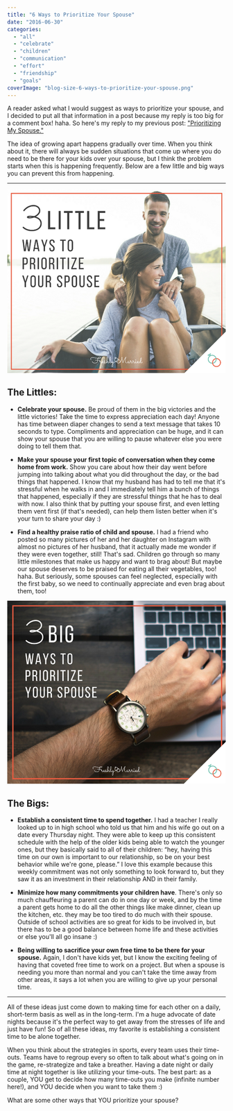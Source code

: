 ```yaml
---
title: "6 Ways to Prioritize Your Spouse"
date: "2016-06-30"
categories: 
  - "all"
  - "celebrate"
  - "children"
  - "communication"
  - "effort"
  - "friendship"
  - "goals"
coverImage: "blog-size-6-ways-to-prioritize-your-spouse.png"
---
```


A reader asked what I would suggest as ways to prioritize your spouse, and I decided to put all that information in a post because my reply is too big for a comment box! haha. So here's my reply to my previous post: ["Prioritizing My Spouse."](http://freshlymarried.com/putting-your-spouse-before-children/)

The idea of growing apart happens gradually over time. When you think about it, there will always be sudden situations that come up where you do need to be there for your kids over your spouse, but I think the problem starts when this is happening frequently. Below are a few little and big ways you can prevent this from happening.

* * *

![family isn't it about time, making time for family, making time for spouse, ways to prioritize your spouse, prioritizing your spouse, prioritizing your marriage](images/blog-size-3-little-ways-to-prioritize-your-spouse.png)

## The Littles:

- **Celebrate your spouse.** Be proud of them in the big victories and the little victories! Take the time to express appreciation each day! Anyone has time between diaper changes to send a text message that takes 10 seconds to type. Compliments and appreciation can be huge, and it can show your spouse that you are willing to pause whatever else you were doing to tell them that.

- **Make your spouse your first topic of conversation when they come home from work.** Show you care about how their day went before jumping into talking about what you did throughout the day, or the bad things that happened. I know that my husband has had to tell me that it's stressful when he walks in and I immediately tell him a bunch of things that happened, especially if they are stressful things that he has to deal with now. I also think that by putting your spouse first, and even letting them vent first (if that's needed), can help them listen better when it's your turn to share your day :)

- **Find a healthy praise ratio of child and spouse.** I had a friend who posted so many pictures of her and her daughter on Instagram with almost no pictures of her husband, that it actually made me wonder if they were even together, still! That's sad. Children go through so many little milestones that make us happy and want to brag about! But maybe our spouse deserves to be praised for eating all their vegetables, too! haha. But seriously, some spouses can feel neglected, especially with the first baby, so we need to continually appreciate and even brag about them, too!

![family isn't it about time, making time for family, making time for spouse, ways to prioritize your spouse, prioritizing your spouse, prioritizing your marriage](images/blog-size-3-big-ways-to-prioritize-your-spouse.png)

## The Bigs:

- **Establish a consistent time to spend together.** I had a teacher I really looked up to in high school who told us that him and his wife go out on a date every Thursday night. They were able to keep up this consistent schedule with the help of the older kids being able to watch the younger ones, but they basically said to all of their children: “hey, having this time on our own is important to our relationship, so be on your best behavior while we're gone, please.” I love this example because this weekly commitment was not only something to look forward to, but they saw it as an investment in their relationship AND in their family.

- **Minimize how many commitments your children have**. There's only so much chauffeuring a parent can do in one day or week, and by the time a parent gets home to do all the other things like make dinner, clean up the kitchen, etc. they may be too tired to do much with their spouse. Outside of school activities are so great for kids to be involved in, but there has to be a good balance between home life and these activities or else you'll all go insane :)

- **Being willing to sacrifice your own free time to be there for your spouse.** Again, I don't have kids yet, but I know the exciting feeling of having that coveted free time to work on a project. But when a spouse is needing you more than normal and you can't take the time away from other areas, it says a lot when you are willing to give up your personal time.

* * *

All of these ideas just come down to making time for each other on a daily, short-term basis as well as in the long-term. I'm a huge advocate of date nights because it's the perfect way to get away from the stresses of life and just have fun! So of all these ideas, my favorite is establishing a consistent time to be alone together.

When you think about the strategies in sports, every team uses their time-outs. Teams have to regroup every so often to talk about what's going on in the game, re-strategize and take a breather. Having a date night or daily time at night together is like utilizing your time-outs. The best part: as a couple, YOU get to decide how many time-outs you make (infinite number here!), and YOU decide when you want to take them :)

What are some other ways that YOU prioritize your spouse?
